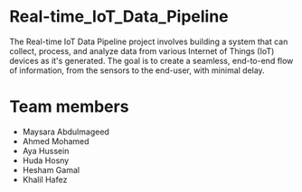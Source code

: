 # Real-time_IoT_Data_Pipeline
The Real-time IoT Data Pipeline project involves building a system that can collect, process, and analyze data from various Internet of Things (IoT) devices as it's generated.  The goal is to create a seamless, end-to-end flow of information, from the sensors to the end-user, with minimal delay. 

# Team members
* Maysara Abdulmageed
* Ahmed Mohamed
* Aya Hussein
* Huda Hosny
* Hesham Gamal
* Khalil Hafez
